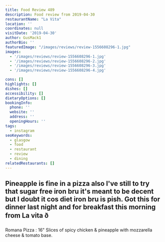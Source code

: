 ```yaml
---
title: Food Review 489
description: Food review from 2019-04-30
restaurantName: "La Vita"
location: ''
coordinates: null
visitDate: '2019-04-30'
author: GusMack1
authorBio: ''
featuredImage: "/images/reviews/review-1556608296-1.jpg"
images:
  - '/images/reviews/review-1556608296-1.jpg'
  - '/images/reviews/review-1556608296-2.jpg'
  - '/images/reviews/review-1556608296-3.jpg'
  - '/images/reviews/review-1556608296-4.jpg'

cons: []
highlights: []
dishes: []
accessibility: []
dietaryOptions: []
bookingInfo:
  phone: ''
  website: ''
  address: ''
  openingHours: ''
tags:
  - instagram
seoKeywords:
  - glasgow
  - food
  - restaurant
  - review
  - dining
relatedRestaurants: []
---
```

Pineapple is fine in a pizza also I've still to try that sugar free iron bru it's meant to be decent but I doubt it cos diet iron bru is pish. Got this for dinner last night and for breakfast this morning from La vita ð
---------------------------------------------------------------------
Romana Pizza : 16"
Slices of spicy chicken & pineapple with mozzarella cheese & tomato base.
